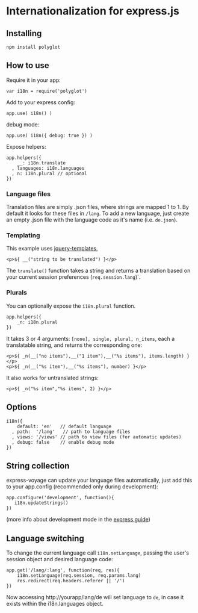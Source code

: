 Internationalization for express.js
====================================

## Installing

    npm install polyglot

## How to use

Require it in your app:

    var i18n = require('polyglot')

Add to your express config:

    app.use( i18n() )

debug mode:

	app.use( i18n({ debug: true }) )
	
Expose helpers:

    app.helpers({
        __: i18n.translate
      , languages: i18n.languages
      , n: i18n.plural // optional
    })

### Language files

Translation files are simply .json files, where strings are mapped 1 to 1. By default it looks for these files in `/lang`. To add a new language, just create an empty .json file with the language code as it's name (i.e. `de.json`).

### Templating

This example uses [jquery-templates](http://github.com/kof/node-jqtpl), 

    <p>${ __("string to be translated") }</p>

The `translate()` function takes a string and returns a translation based on your current session preferences (`req.session.lang`)`.

### Plurals

You can optionally expose the `i18n.plural` function.

    app.helpers({
        _n: i18n.plural
    })
    
It takes 3 or 4 arguments: `[none], single, plural, n_items`, each a translatable string, and returns the corresponding one:

    <p>${ _n(__("no items"),__("1 item"),__("%s items"), items.length) }</p>
    <p>${ _n(__("%s item"),__("%s items"), number) }</p>

It also works for untranslated strings:

    <p>${ _n("%s item","%s items", 2) }</p>

## Options

    i18n({
        default: 'en'   // default language
      , path:  '/lang'   // path to language files
      , views: '/views' // path to view files (for automatic updates)
      , debug: false    // enable debug mode
    })

## String collection

express-voyage can update your language files automatically, just add this to your app.config (recommended only during development):

    app.configure('development', function(){
       i18n.updateStrings()
    })

(more info about development mode in the [express guide](http://express.js.com/guide))

## Language switching

To change the current language call `i18n.setLanguage`, passing the user's session object and desired language code:

    app.get('/lang/:lang', function(req, res){
        i18n.setLanguage(req.session, req.params.lang)
        res.redirect(req.headers.referer || '/')
    })

Now accessing http://yourapp/lang/de will set language to `de`, in case it exists within the i18n.languages object.


